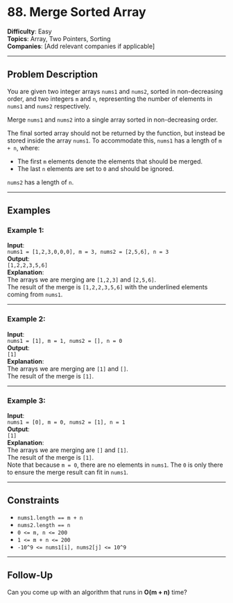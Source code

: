 # 88. Merge Sorted Array

**Difficulty**: Easy  
**Topics**: Array, Two Pointers, Sorting  
**Companies**: [Add relevant companies if applicable]

---

## Problem Description

You are given two integer arrays `nums1` and `nums2`, sorted in non-decreasing order, and two integers `m` and `n`, representing the number of elements in `nums1` and `nums2` respectively.

Merge `nums1` and `nums2` into a single array sorted in non-decreasing order.

The final sorted array should not be returned by the function, but instead be stored inside the array `nums1`. To accommodate this, `nums1` has a length of `m + n`, where:
- The first `m` elements denote the elements that should be merged.
- The last `n` elements are set to `0` and should be ignored.

`nums2` has a length of `n`.

---

## Examples

### Example 1:
**Input**:  
`nums1 = [1,2,3,0,0,0], m = 3, nums2 = [2,5,6], n = 3`  
**Output**:  
`[1,2,2,3,5,6]`  
**Explanation**:  
The arrays we are merging are `[1,2,3]` and `[2,5,6]`.  
The result of the merge is `[1,2,2,3,5,6]` with the underlined elements coming from `nums1`.

---

### Example 2:
**Input**:  
`nums1 = [1], m = 1, nums2 = [], n = 0`  
**Output**:  
`[1]`  
**Explanation**:  
The arrays we are merging are `[1]` and `[]`.  
The result of the merge is `[1]`.

---

### Example 3:
**Input**:  
`nums1 = [0], m = 0, nums2 = [1], n = 1`  
**Output**:  
`[1]`  
**Explanation**:  
The arrays we are merging are `[]` and `[1]`.  
The result of the merge is `[1]`.  
Note that because `m = 0`, there are no elements in `nums1`. The `0` is only there to ensure the merge result can fit in `nums1`.

---

## Constraints

- `nums1.length == m + n`
- `nums2.length == n`
- `0 <= m, n <= 200`
- `1 <= m + n <= 200`
- `-10^9 <= nums1[i], nums2[j] <= 10^9`

---

## Follow-Up

Can you come up with an algorithm that runs in **O(m + n)** time?
